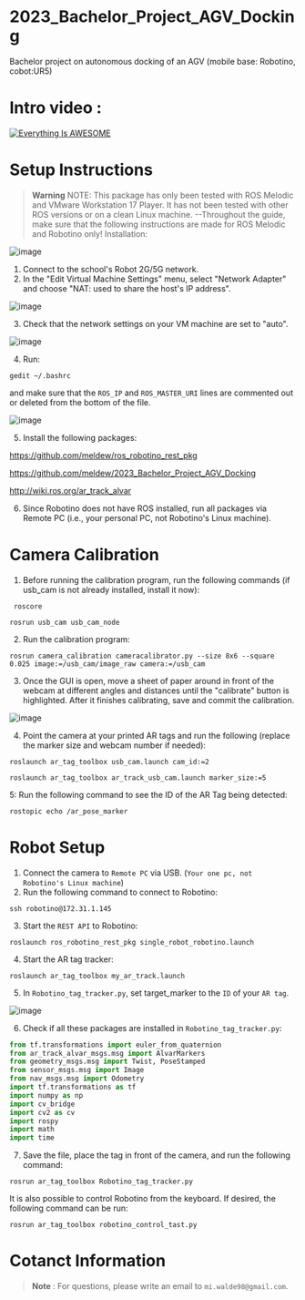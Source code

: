 # 2023_Bachelor_Project_AGV_Docking
Bachelor project on autonomous docking of an AGV (mobile base: Robotino, cobot:UR5)


# Intro video : 
[![Everything Is AWESOME](![image](https://user-images.githubusercontent.com/47281451/233119530-1f535c14-d888-4bf5-9a3e-b651063d2868.png)
)](https://www.youtube.com/watch?v=3h_kH3zjrUo&ab_channel=MikaelWalde "Everything Is AWESOME")


# Setup Instructions 
> __Warning__
NOTE:
This package has only been tested with ROS Melodic and VMware Workstation 17 Player. It has not been tested with other ROS versions or on a clean Linux machine. --Throughout the guide, make sure that the following instructions are made for ROS Melodic and Robotino only! 
Installation: 


![image](https://user-images.githubusercontent.com/47281451/233087718-a2e8b6be-58f3-4842-9e0e-6317cbcdca4b.png)

1. Connect to the school's Robot 2G/5G network.
2. In the "Edit Virtual Machine Settings" menu, select "Network Adapter" and choose "NAT: used to share the host's IP address".

![image](https://user-images.githubusercontent.com/47281451/233087765-1ea29109-e8ec-44db-9cb1-c4734efbdca3.png)

3. Check that the network settings on your VM machine are set to "auto".

![image](https://user-images.githubusercontent.com/47281451/233087791-18f94cd3-e51c-4d5c-a45e-c037757fb8a0.png)

4. Run:
```
gedit ~/.bashrc 
```
and make sure that the `ROS_IP` and `ROS_MASTER_URI` lines are commented out or deleted from the bottom of the file.
 
![image](https://user-images.githubusercontent.com/47281451/233087819-5da66fd3-22f6-480d-abeb-9e251a6b521d.png)


5. Install the following packages:

https://github.com/meldew/ros_robotino_rest_pkg

https://github.com/meldew/2023_Bachelor_Project_AGV_Docking

http://wiki.ros.org/ar_track_alvar

6. Since Robotino does not have ROS installed, run all packages via Remote PC (i.e., your personal PC, not Robotino's Linux machine).

# Camera Calibration

1. Before running the calibration program, run the following commands (if usb_cam is not already installed, install it now):
```
 roscore
 ```
 
 ```
 rosrun usb_cam usb_cam_node
```
2. Run the calibration program:
```
rosrun camera_calibration cameracalibrator.py --size 8x6 --square 0.025 image:=/usb_cam/image_raw camera:=/usb_cam
```
3. Once the GUI is open, move a sheet of paper around in front of the webcam at different angles and distances until the "calibrate" button is highlighted. After it finishes calibrating, save and commit the calibration.

![image](https://user-images.githubusercontent.com/47281451/233094555-78f01ae4-601a-4835-b6de-a154c5e1735d.png)


4. Point the camera at your printed AR tags and run the following (replace the marker size and webcam number if needed):
```
roslaunch ar_tag_toolbox usb_cam.launch cam_id:=2

roslaunch ar_tag_toolbox ar_track_usb_cam.launch marker_size:=5
```
5: Run the following command to see the ID of the AR Tag being detected:
```
rostopic echo /ar_pose_marker
```
# Robot Setup 
1. Connect the camera to `Remote PC` via USB. (`Your one pc, not Robotino's Linux machine`)
2. Run the following command to connect to Robotino:
```
ssh robotino@172.31.1.145
```
3. Start the `REST API` to Robotino:
```
roslaunch ros_robotino_rest_pkg single_robot_robotino.launch
```
4. Start the AR tag tracker:
```
roslaunch ar_tag_toolbox my_ar_track.launch
```
5. In `Robotino_tag_tracker.py`, set target_marker to the `ID` of your `AR tag`.

![image](https://user-images.githubusercontent.com/47281451/233087925-e677eafa-ac74-4c86-aa96-db9d68995528.png)

6. Check if all these packages are installed in `Robotino_tag_tracker.py`:

```python 
from tf.transformations import euler_from_quaternion
from ar_track_alvar_msgs.msg import AlvarMarkers
from geometry_msgs.msg import Twist, PoseStamped
from sensor_msgs.msg import Image 
from nav_msgs.msg import Odometry
import tf.transformations as tf
import numpy as np
import cv_bridge
import cv2 as cv
import rospy
import math
import time
```
7. Save the file, place the tag in front of the camera, and run the following command:
```
rosrun ar_tag_toolbox Robotino_tag_tracker.py
```

It is also possible to control Robotino from the keyboard. If desired, the following command can be run: 
```
rosrun ar_tag_toolbox robotino_control_tast.py
```
# Cotanct Information
> __Note__ : 
For questions, please write an email to `mi.walde98@gmail.com`.
